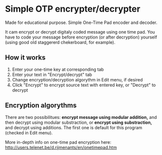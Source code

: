 # 
Simple OTP encrypter/decrypter
==============================

Made for educational purpose. Simple One-Time Pad encoder and decoder.

It cam encrypt or decrypt digitaly coded message using one time pad. You have to code your message before encryption (or after decryption) yourself (using good old staggererd chekerboard, for example). 

How it works
-----------

1. Enter your one-time key at corresponding tab
1. Enter your text in "Encrypt/decrypt" tab
1. Change encryption/decryption algorythm in Edit menu, if desired
1. Click "Encrypt" to encrypt source text with entered key, or "Decrypt" to decrypt

Encryption algorythms
---------------------

There are two possibilitues: **encrypt message using modular addition,** and then decrypt using modular substraction, or **encrypt using substraction,** and decrypt using additions. The first one is default for this program (checked in Edit menu). 

More in-depth info on one-time pad encryption here: http://users.telenet.be/d.rijmenants/en/onetimepad.htm



